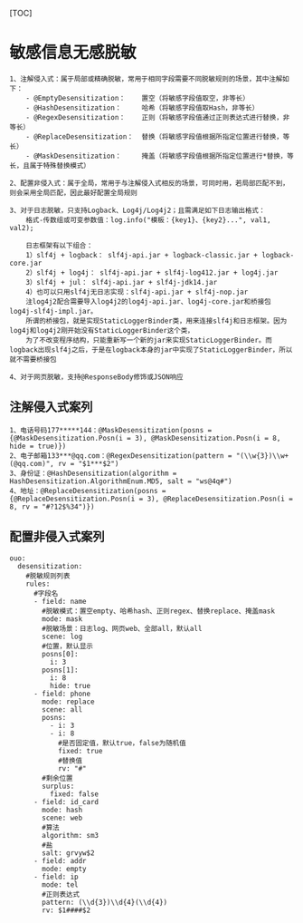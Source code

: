 [TOC]

# 敏感信息无感脱敏

    1、注解侵入式：属于局部或精确脱敏，常用于相同字段需要不同脱敏规则的场景，其中注解如下：
        - @EmptyDesensitization：    置空（将敏感字段值取空，非等长）
        - @HashDesensitization：     哈希（将敏感字段值取Hash，非等长）
        - @RegexDesensitization：    正则（将敏感字段值通过正则表达式进行替换，非等长）
        - @ReplaceDesensitization：  替换（将敏感字段值根据所指定位置进行替换，等长）
        - @MaskDesensitization：     掩盖（将敏感字段值根据所指定位置进行*替换，等长，且属于特殊替换模式）
        
    2、配置非侵入式：属于全局，常用于与注解侵入式相反的场景，可同时用，若局部匹配不到，则会采用全局匹配，因此最好配置全局规则
    
    3、对于日志脱敏，只支持Logback、Log4j/Log4j2；且需满足如下日志输出格式：
        格式-传数组或可变参数值：log.info("模板：{key1}、{key2}...", val1, val2);
        
        日志框架有以下组合：
        1）slf4j + logback： slf4j-api.jar + logback-classic.jar + logback-core.jar
        2）slf4j + log4j： slf4j-api.jar + slf4j-log412.jar + log4j.jar
        3）slf4j + jul： slf4j-api.jar + slf4j-jdk14.jar
        4）也可以只用slf4j无日志实现：slf4j-api.jar + slf4j-nop.jar
        注log4j2配合需要导入log4j2的log4j-api.jar、log4j-core.jar和桥接包log4j-slf4j-impl.jar。
        所谓的桥接包，就是实现StaticLoggerBinder类，用来连接slf4j和日志框架。因为log4j和log4j2刚开始没有StaticLoggerBinder这个类，
        为了不改变程序结构，只能重新写一个新的jar来实现StaticLoggerBinder。而logback出现slf4j之后，于是在logback本身的jar中实现了StaticLoggerBinder，所以就不需要桥接包
    
    4、对于网页脱敏，支持@ResponseBody修饰或JSON响应    
    
## 注解侵入式案列

    1、电话号码177*****144：@MaskDesensitization(posns = {@MaskDesensitization.Posn(i = 3), @MaskDesensitization.Posn(i = 8, hide = true)})
    2、电子邮箱133***@qq.com：@RegexDesensitization(pattern = "(\\w{3})\\w+(@qq.com)", rv = "$1***$2")
    3、身份证：@HashDesensitization(algorithm = HashDesensitization.AlgorithmEnum.MD5, salt = "ws@4q#")
    4、地址：@ReplaceDesensitization(posns = {@ReplaceDesensitization.Posn(i = 3), @ReplaceDesensitization.Posn(i = 8, rv = "#?12$%34")})

## 配置非侵入式案列

    ouo:
      desensitization:
        #脱敏规则列表
        rules:
          #字段名
          - field: name
            #脱敏模式：置空empty、哈希hash、正则regex、替换replace、掩盖mask
            mode: mask
            #脱敏场景：日志log、网页web、全部all，默认all
            scene: log
            #位置，默认显示
            posns[0]:
              i: 3
            posns[1]:
              i: 8
              hide: true
          - field: phone
            mode: replace
            scene: all
            posns:
              - i: 3
              - i: 8
                #是否固定值，默认true，false为随机值
                fixed: true
                #替换值
                rv: "#"
            #剩余位置    
            surplus:
              fixed: false
          - field: id_card
            mode: hash
            scene: web
            #算法
            algorithm: sm3
            #盐
            salt: grvyw$2
          - field: addr
            mode: empty
          - field: ip
            mode: tel
            #正则表达式
            pattern: (\\d{3})\\d{4}(\\d{4})
            rv: $1####$2
